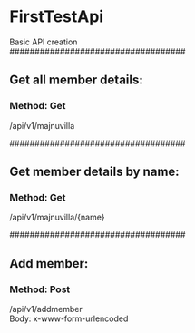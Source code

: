 # FirstTestApi
Basic API creation <br>
################################### 
## Get all member details:<br>
### Method: Get<br>
/api/v1/majnuvilla<br>

###################################
## Get member details by name:<br>
### Method: Get<br>
/api/v1/majnuvilla/{name}<br>


###################################
## Add member:<br>
### Method: Post<br>
/api/v1/addmember<br>
Body:  x-www-form-urlencoded<br>
<name>  		<Value><br>
<organization>  <Value><br>
<location>  	<Value><br>